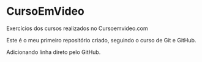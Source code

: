 # CursoEmVideo
 Exercícios dos cursos realizados no Cursoemvideo.com

Este é o meu primeiro repositório criado, seguindo o curso de Git e GitHub.

Adicionando linha direto pelo GitHub.


